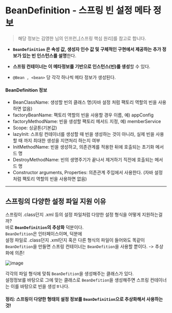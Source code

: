 # BeanDefinition - 스프링 빈 설정 메타 정보
> 해당 정보는 김영한 님의 인프런_[스프링 핵심 원리]를 참고로 합니다.   
  
    
    
* **`BeanDefinition` 은 속성 값, 생성자 인수 값 및 구체적인 구현에서 제공하는 
추가 정보가 있는 빈 인스턴스를 설명**한다.

* **스프링 컨테이너는 이 메타정보를 기반으로 인스턴스(빈)를 생성**할 수 있다.
* `@Bean , <bean>` 당 각각 하나씩 메타 정보가 생성된다.

#### BeanDefinition 정보 ####
* BeanClassName: 생성할 빈의 클래스 명(자바 설정 처럼 팩토리 역할의 빈을 사용하면 없음)
* factoryBeanName: 팩토리 역할의 빈을 사용할 경우 이름, 예) appConfig
* factoryMethodName: 빈을 생성할 팩토리 메서드 지정, 예) memberService
* Scope: 싱글톤(기본값)
* lazyInit: 스프링 컨테이너를 생성할 때 빈을 생성하는 것이 아니라, 실제 빈을 사용할 때 까지 최대한
생성을 지연처리 하는지 여부
* InitMethodName: 빈을 생성하고, 의존관계를 적용한 뒤에 호출되는 초기화 메서드 명
* DestroyMethodName: 빈의 생명주기가 끝나서 제거하기 직전에 호출되는 메서드 명
* Constructor arguments, Properties: 의존관계 주입에서 사용한다. (자바 설정 처럼 팩토리
역할의 빈을 사용하면 없음)


------------------------------------------------------
## 스프링의 다양한 설정 파일 지원 이유 ##

스프링이 .class던지 .xml 등의 설정 파일처럼 다양한 설정 형식을 어떻게 지원하는걸까?   
바로 **`BeanDefinition`의 추상화** 덕분이다.   
`BeanDefition`은 인터페이스이며, 덕분에   
설정 파일로 .class던지 .xml던지 혹은 다른 형식의 파일이 들어와도 똑같이 `BeanDefition`을 만들면
스프링 컨테이너는 `BeanDefition`을 사용할 뿐이다.  -> 추상화에 의존!
  
  
![image](https://user-images.githubusercontent.com/108853290/183241672-09fe5149-6fad-4876-b658-6caefb0bf459.png)
   
각각의 파일 형식에 맞춰 `BeanDefition`을 생성해주는 클래스가 있다.   
설정정보를 바탕으로 그에 맞는 클래스로 `BeanDefition`을 생성해주면 스프링 컨테이너는 이를 바탕으로 빈을 생성ㅎ나다.

#### 정리: 스프링이 다양한 형태의 설정 정보를 `BeanDefinition`으로 추상화해서 사용하는것! ####
